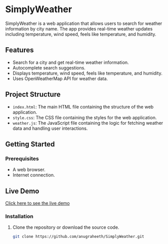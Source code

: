 # SimplyWeather

SimplyWeather is a web application that allows users to search for weather information by city name. The app provides real-time weather updates including temperature, wind speed, feels like temperature, and humidity.

## Features

- Search for a city and get real-time weather information.
- Autocomplete search suggestions.
- Displays temperature, wind speed, feels like temperature, and humidity.
- Uses OpenWeatherMap API for weather data.

## Project Structure

- `index.html`: The main HTML file containing the structure of the web application.
- `style.css`: The CSS file containing the styles for the web application.
- `weather.js`: The JavaScript file containing the logic for fetching weather data and handling user interactions.

## Getting Started

### Prerequisites

- A web browser.
- Internet connection.

## Live Demo

[Click here to see the live demo](https://anugraheeth.github.io/WeatherApp/)

### Installation

1. Clone the repository or download the source code.

   ```bash
   git clone https://github.com/anugraheeth/SimplyWeather.git
